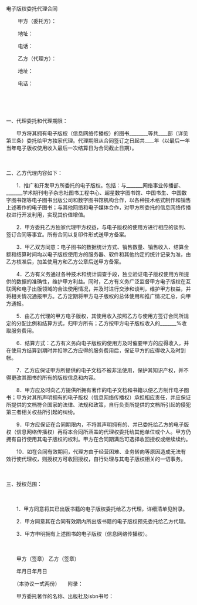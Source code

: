 



电子版权委托代理合同



 

　　 甲方（委托方）：

　　 地址：

　　 电话：

　　 乙方（代理方）：

　　 地址：

　　 电话：

　　

　　


 一、代理委托和代理期限：



　　甲方将其拥有电子版权（信息网络传播权）的图书________等共____部（详见第三条）委托给甲方独家代理。代理期限从合同签订之日起共____年（以最后一年当年电子版权使用收入最后一次结算日为合同截止日期）。

　　


 二、乙方代理内容如下：



　　1．推广和开发甲方所委托的电子版权。包括：与_______网络事业传播部、_______学术期刊电子杂志社图书工程中心、超星数字图书馆、中国书生、中国数字图书馆等电子图书出版公司和数字图书馆机构合作，以各种技术格式制作和销售上述著作的电子图书；与其他网络和电子媒体合作，对甲方所委托的信息网络传播权进行开发利用，实现其价值增值。

　　2．甲方委托乙方独家代理甲方权益，与电子版权的使用方进行相应的谈判、签订合同等事宜。所有合同以复印件形式送甲方备案。

　　3．甲乙双方同意：电子图书的数据统计方式、销售数量、销售收入、结算金额和结算时间均以电子版权使用方的服务器、软件和其他约定的统计记录为准，由乙方核准后，加盖使用方和乙方公章后送甲方备案。

　　4．乙方有义务通过各种技术和统计调查手段，独立验证电子版权使用方所提供的数据的准确性，维护甲方利益。同时，乙方有义务广泛监督甲方电子版权在互联网和电子出版领域的合法使用情况，并及时进行交涉和谈判，维护甲方权益，并将相关情况通报甲方。乙方定期将甲方电子版权的总体使用和推广情况汇总，向甲方通报。

　　5．由乙方代理的甲方电子版权，其使用收入按照乙方与使用方签订合同所规定的分配比例和结算方式，归甲方所有；乙方按甲方电子版权收入的_______%收取服务费用。

　　6．结算方式：乙方有义务向电子版权的使用方及时催要甲方的应得收入，并在使用方结算到期时并扣除乙方应得的服务费用后，保证甲方的应得收入及时到帐。

　　7．乙方应保证甲方所提供的电子文档不被非法使用，保护其知识产权，并不得更改其图书的所有的版权信息和内容。

　　8．甲方应及时向乙方提供所拥有著作的电子文档和书籍以便乙方制作电子图书；甲方对其所声明拥有的电子版权（信息网络传播权）承担相应责任，并应保证所提供的文档符合国家的法律、法规和政策，自行负责所提供的文档所引起的侵犯第三者相关权益所引起的纠纷。

　　9．甲方应保证在合同期限内，不将其声明拥有的、并已委托给乙方的电子版权（信息网络传播权）再将本合同所涵盖的代理权委托给其他单位或个人。甲方仍拥有自行使用其电子版权的权利。甲方在合同期满后可选择收回授权或继续续约。

　　10．如在合同有效期间，代理方由于经营困难、业务转向等原因造成无法有效行使代理权，则授权方可收回授权，自行处理与其电子版权相关的一切事务。

　　


 三、授权范围：

　　

　　1．甲方同意将其已出版书籍的电子版权委托给乙方代理，详细清单见附录。

　　2．甲方同意其在合同有效期内所出版书籍的电子版权预先委托给乙方代理。

　　3．甲方申明拥有上述图书的电子版权（信息网络传播权）。　　

　　

　　甲方（签章） 乙方（签章）

　　年月日年月日

　　（本协议一式两份）　　附录：

　　甲方委托著作的名称、出版社及isbn书号：